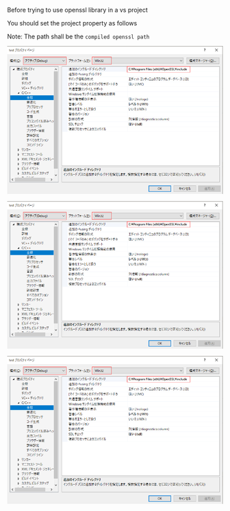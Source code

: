 Before trying to use openssl library in a vs project

You should set the project property as follows

Note: The path shall be the `compiled openssl path`

![](https://github.com/Ambiyang/learning/blob/master/OpenSSL/openssl-test/1.png)

![](https://github.com/Ambiyang/learning/blob/master/OpenSSL/openssl-test/1.png)

![](https://github.com/Ambiyang/learning/blob/master/OpenSSL/openssl-test/1.png)
